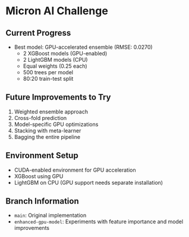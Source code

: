 # Micron AI Challenge

## Current Progress
- Best model: GPU-accelerated ensemble (RMSE: 0.0270)
  - 2 XGBoost models (GPU-enabled)
  - 2 LightGBM models (CPU)
  - Equal weights (0.25 each)
  - 500 trees per model
  - 80:20 train-test split

## Future Improvements to Try
1. Weighted ensemble approach
2. Cross-fold prediction
3. Model-specific GPU optimizations
4. Stacking with meta-learner
5. Bagging the entire pipeline

## Environment Setup
- CUDA-enabled environment for GPU acceleration
- XGBoost using GPU
- LightGBM on CPU (GPU support needs separate installation)

## Branch Information
- `main`: Original implementation
- `enhanced-gpu-model`: Experiments with feature importance and model improvements

